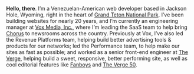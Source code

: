 **Hello, there**. I’m a Venezuelan-American web developer based in Jackson Hole, Wyoming, right in the heart of [Grand Teton National Park](https://www.allencompassingtrip.com/tagged/grand-teton-national-park). I’ve been building websites for nearly 20 years, and I’m currently an engineering manager at [Vox Media, Inc.](https://www.voxmedia.com), where I’m leading the SaaS team to help bring [Chorus](https://getchorus.voxmedia.com/) to newsrooms across the country. Previously at Vox, I’ve also led the Revenue Platforms team, helping build better advertising tools & products for our networks; led the Performance team, to help make our sites as fast as possible; and worked as a senior front-end engineer at [The Verge](https://www.theverge.com), helping build a sweet, responsive, better performing site, as well as cool editorial features like [Fanboys](https://www.theverge.com/2014/1/21/5307992/inside-the-mind-of-a-fanboy) and [The&nbsp;Verge&nbsp;50](https://www.theverge.com/a/the-verge-50).
